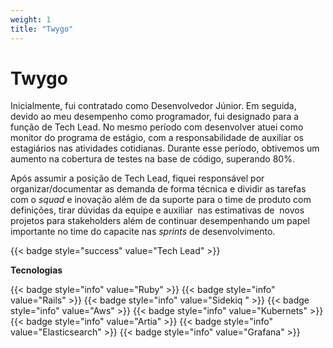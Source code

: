 ```yaml
---
weight: 1
title: "Twygo"
---
```


# Twygo

Inicialmente, fui contratado como Desenvolvedor Júnior. Em seguida, devido ao meu desempenho como programador, fui designado para a função de Tech Lead. No mesmo período com desenvolver atuei como monitor do programa de estágio, com a responsabilidade de auxiliar os estagiários nas atividades cotidianas. Durante esse período, obtivemos um aumento na cobertura de testes na base de código, superando 80%.  

Após assumir a posição de  Tech Lead, fiquei responsável por organizar/documentar as demanda de forma técnica e dividir as tarefas com o *squad* e inovação além de da suporte para o time de produto com definições, tirar dúvidas da equipe e auxiliar  nas estimativas de  novos projetos para stakeholders além de continuar desempenhando um papel importante no time do capacite nas *sprints* de desenvolvimento.


{{< badge style="success" value="Tech Lead" >}}

**Tecnologias**

{{< badge style="info" value="Ruby" >}}
{{< badge style="info" value="Rails" >}}
{{< badge style="info" value="Sidekiq " >}}
{{< badge style="info" value="Aws" >}}
{{< badge style="info" value="Kubernets" >}}
{{< badge style="info" value="Artia" >}}
{{< badge style="info" value="Elasticsearch" >}}
{{< badge style="info" value="Grafana" >}}
